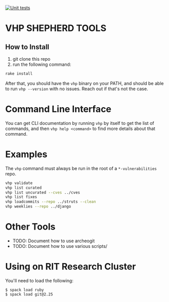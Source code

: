 [![Unit tests](https://github.com/VulnerabilityHistoryProject/shepherd-tools/workflows/Unit%20tests/badge.svg)](https://github.com/VulnerabilityHistoryProject/shepherd-tools/actions)
# VHP SHEPHERD TOOLS

## How to Install
1. git clone this repo
2. run the following command:

```sh
rake install
```

After that, you should have the `vhp` binary on your PATH, and should be able to run `vhp --version` with no issues. Reach out if that's not the case.

# Command Line Interface

You can get CLI documentation by running `vhp` by itself to get the list of commands, and then `vhp help <command>` to find more details about that command.

# Examples

The `vhp` command must always be run in the root of a `*-vulnerabilities` repo.

```sh
vhp validate
vhp list curated
vhp list uncurated --cves ../cves
vhp list fixes
vhp loadcommits --repo ../struts --clean
vhp weeklies --repo ../django
```

# Other Tools

* TODO: Document how to use archeogit
* TODO: Document how to use various scripts/

# Using on RIT Research Cluster

You'll need to load the following:

```
$ spack load ruby
$ spack load git@2.25
```
